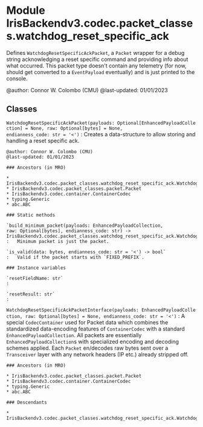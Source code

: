 Module IrisBackendv3.codec.packet_classes.watchdog_reset_specific_ack
=====================================================================
Defines `WatchdogResetSpecificAckPacket`, a `Packet` wrapper for a debug string
acknowledging a reset specific command and providing info about what occurred.
This packet type doesn't contain any telemetry (for now, should get converted
to a `EventPayload` eventually) and is just printed to the console.

@author: Connor W. Colombo (CMU)
@last-updated: 01/01/2023

Classes
-------

`WatchdogResetSpecificAckPacket(payloads: Optional[EnhancedPayloadCollection] = None, raw: Optional[bytes] = None, endianness_code: str = '<')`
:   Creates a data-structure to allow storing and handling a reset specific ack.
    
    @author: Connor W. Colombo (CMU)
    @last-updated: 01/01/2023

    ### Ancestors (in MRO)

    * IrisBackendv3.codec.packet_classes.watchdog_reset_specific_ack.WatchdogResetSpecificAckPacketInterface
    * IrisBackendv3.codec.packet_classes.packet.Packet
    * IrisBackendv3.codec.container.ContainerCodec
    * typing.Generic
    * abc.ABC

    ### Static methods

    `build_minimum_packet(payloads: EnhancedPayloadCollection, raw: Optional[bytes], endianness_code: str) ‑> IrisBackendv3.codec.packet_classes.watchdog_reset_specific_ack.WatchdogResetSpecificAckPacket`
    :   Minimum packet is just the packet.

    `is_valid(data: bytes, endianness_code: str = '<') ‑> bool`
    :   Valid if the packet starts with `FIXED_PREFIX`.

    ### Instance variables

    `resetFieldName: str`
    :

    `resetResult: str`
    :

`WatchdogResetSpecificAckPacketInterface(payloads: EnhancedPayloadCollection, raw: Optional[bytes] = None, endianness_code: str = '<')`
:   A special `CodecContainer` used for Packet data which combines the
    standardized data-encoding features of `ContainerCodec` with a standard
    `EnhancedPayloadCollection`. All packets are essentially 
    `EnhancedPayloadCollection`s with specialized encoding and decoding schemes
    applied. Each `Packet` en/decodes raw bytes sent over a `Transceiver` layer
    with any network headers (IP etc.) already stripped off.

    ### Ancestors (in MRO)

    * IrisBackendv3.codec.packet_classes.packet.Packet
    * IrisBackendv3.codec.container.ContainerCodec
    * typing.Generic
    * abc.ABC

    ### Descendants

    * IrisBackendv3.codec.packet_classes.watchdog_reset_specific_ack.WatchdogResetSpecificAckPacket